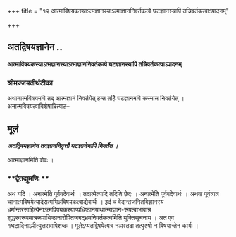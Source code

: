 +++
title = "१२ आत्माविषयकस्याऽत्मज्ञानस्याऽत्माज्ञाननिवर्तकत्वे घटज्ञानस्यापि तन्निवर्तकत्वाऽपादनम्"

+++


## अतद्विषयज्ञानेन ..

**आत्माविषयकस्याऽत्मज्ञानस्याऽत्माज्ञाननिवर्तकत्वे घटज्ञानस्यापि तन्निवर्तकत्वाऽपादनम्**

### **श्रीमज्जयतीर्थटीका**

अथानात्मविषयमपि तद् आत्मज्ञानं निवर्तयेत् हन्त तर्हि घटज्ञानमपि कस्मान्न निवर्तयेत् । अनात्मविषयत्वाविशेषादित्याह–

## **मूलं**

***अतद्विषयज्ञानेन तदज्ञाननिवृत्तौ घटज्ञानेनापि निवर्तेत ।***

आत्माज्ञानमिति शेषः ।

### **द्वैतद्युमणिः **

अथ यदि । अनात्मेति पूर्ववदेवार्थः । तदात्मेत्यादि तदिति छेदः । अनात्मेति पूर्ववदेवार्थः । अथवा पूर्वत्रात्र चानात्मविषयेत्यादेरात्मभिन्नविषयकत्वाद्येवार्थः । इदं च वेदान्तजनितविज्ञानस्य धर्मान्तरसाहित्येनाऽत्मविषयकस्याप्यधिष्ठानयाथात्म्यज्ञान-रूपत्वाभावान्न शुद्धस्वरूपमात्ररूपाधिष्ठानारोपितजगद्भ्रमनिवर्तकत्वमिति युक्तिसूचनाय । अत एव १घटादिनाऽपीत्युत्तरत्रापिशब्दः । मूलेऽप्यतद्विषयेत्यत्र नञस्तदा तत्पुरुषो न विषयान्तेन कार्यः ।

